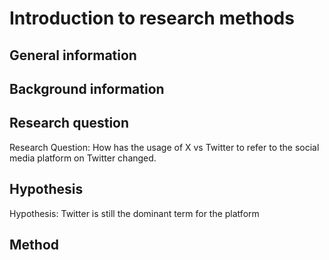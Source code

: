 # Introduction to research methods

## General information

## Background information

## Research question

Research Question: How has the usage of X vs Twitter to refer to the social media platform on Twitter changed.

## Hypothesis

Hypothesis: Twitter is still the dominant term for the platform

## Method

